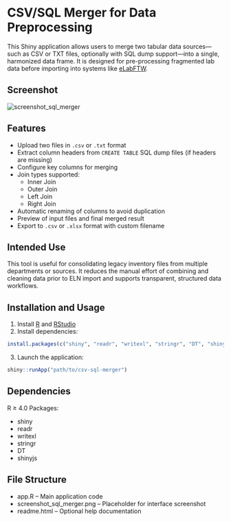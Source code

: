 # CSV/SQL Merger for Data Preprocessing

This Shiny application allows users to merge two tabular data sources—such as CSV or TXT files, optionally with SQL dump support—into a single, harmonized data frame. It is designed for pre-processing fragmented lab data before importing into systems like [eLabFTW](https://www.elabftw.net/).

## Screenshot

![screenshot_sql_merger](https://github.com/user-attachments/assets/97f57dc7-94c0-4208-807d-f0a4b6302f0f)


## Features

- Upload two files in `.csv` or `.txt` format
- Extract column headers from `CREATE TABLE` SQL dump files (if headers are missing)
- Configure key columns for merging
- Join types supported:
  - Inner Join
  - Outer Join
  - Left Join
  - Right Join
- Automatic renaming of columns to avoid duplication
- Preview of input files and final merged result
- Export to `.csv` or `.xlsx` format with custom filename

## Intended Use

This tool is useful for consolidating legacy inventory files from multiple departments or sources. It reduces the manual effort of combining and cleaning data prior to ELN import and supports transparent, structured data workflows.

## Installation and Usage

1. Install [R](https://cran.r-project.org/) and [RStudio](https://posit.co/)
2. Install dependencies:

```r
install.packages(c("shiny", "readr", "writexl", "stringr", "DT", "shinyjs"))
```

3. Launch the application:

```r
shiny::runApp("path/to/csv-sql-merger")
```

## Dependencies
R ≥ 4.0
Packages:
- shiny
- readr
- writexl
- stringr
- DT
- shinyjs

## File Structure
- app.R – Main application code
- screenshot_sql_merger.png – Placeholder for interface screenshot
- readme.html – Optional help documentation
